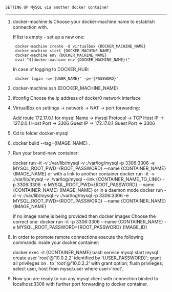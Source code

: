 
	SETTING UP MySQL via another docker container
--------------------------------------------------------------------
1. docker-machine ls
	Choose your docker-machine name to establish connection with.
	
	If list is empty - set up a new one:
	
		docker-machine create -d virtualbox {DOCKER_MACHINE_NAME}
		docker-machine start {DOCKER_MACHINE_NAME}
		docker-machine env {DOCKER_MACHINE_NAME}
		eval "$(docker-machine env {DOCKER_MACHINE_NAME})"
	
	In case of logging to DOCKER_HUB:
	
		docker login -u='{USER_NAME}' -p='{PASSWORD}'
		
2. docker-machine ssh {DOCKER_MACHINE_NAME}

3. ifconfig
	Choose the ip address of docker0 network interface
	
4. VirtualBox on settings -> network -> NAT -> port forwarding:

	Add route 172.17.0.1 for mysql
		Name 		-> mysql
		Protocol 	-> TCP
		Host IP 	-> 127.0.0.1
		Host Port 	-> 3306
		Guest IP 	-> 172.17.0.1
		Guest Port	-> 3306
		
5. Cd to folder docker-mysql
6. docker build --tag={IMAGE_NAME} .
7. Run your brand-new container:

	docker run -it -v <local-enabled-dir>:/var/lib/mysql -v <local-log-dir>:/var/log/mysql -p 3306:3306 -e MYSQL_ROOT_PWD={ROOT_PASSWORD} --name {CONTAINER_NAME} {IMAGE_NAME}
		or with a link to another container
	docker run -it -v <local-enabled-dir>:/var/lib/mysql -v <local-log-dir>:/var/log/mysql --link {CONTAINER_NAME_TO_LINK} -p 3306:3306 -e MYSQL_ROOT_PWD={ROOT_PASSWORD} --name {CONTAINER_NAME} {IMAGE_NAME}
		or in a daemon mode
	docker run -d -v <local-enabled-dir>:/var/lib/mysql -v <local-log-dir>:/var/log/mysql -p 3306:3306 -e MYSQL_ROOT_PWD={ROOT_PASSWORD} --name {CONTAINER_NAME} {IMAGE_NAME}
	
	if no image name is being provided then
		docker images
	Choose the correct one:
		docker run -it -p 3306:3306 --name {CONTAINER_NAME} -e MYSQL_ROOT_PASSWORD={ROOT_PASSWORD} {IMAGE_ID}
		
8.  In order to promote remote connections execute the following commands inside your docker container:

	docker exec -it {CONTAINER_NAME} bash
	service mysql start
	mysql
	create user 'root'@'10.0.2.2' identified by '{USER_PASSWORD}';
	grant all privileges on *.* to 'root'@'10.0.2.2' with grant option;
	flush privileges;
	select user, host from mysql.user where user='root';

9. Now you are ready to run any mysql client with connection binded to localhost:3306 with further port forwarding to docker container.

